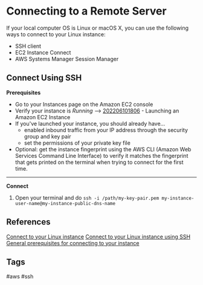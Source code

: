 # Connecting to a Remote Server

If your local computer OS is Linux or macOS X, you can use the following ways to connect to your Linux instance:  
* SSH client  
* EC2 Instance Connect  
* AWS Systems Manager Session Manager  

## Connect Using SSH
**Prerequisites**
* Go to your Instances page on the Amazon EC2 console 
* Verify your instance is *Running* --> [202206101806](../202206101806) - Launching an Amazon EC2 Instance  
* If you've launched your instance, you should already have...
	* enabled inbound traffic from your IP address through the security group and key pair  
	* set the permissions of your private key file  
* Optional: get the instance fingerprint using the AWS CLI (Amazon Web Services Command Line Interface) to verify it matches the fingerprint that gets printed on the terminal when trying to connect for the first time.  
---
**Connect**
1. Open your terminal and do `ssh -i /path/my-key-pair.pem my-instance-user-name@my-instance-public-dns-name`   

## References
[Connect to your Linux instance](https://docs.aws.amazon.com/AWSEC2/latest/UserGuide/AccessingInstances.html)
[Connect to your Linux instance using SSH](https://docs.aws.amazon.com/AWSEC2/latest/UserGuide/AccessingInstancesLinux.html)
[General prerequisites for connecting to your instance](https://docs.aws.amazon.com/AWSEC2/latest/UserGuide/connection-prereqs.html)

## Tags
#aws #ssh
